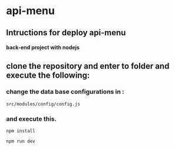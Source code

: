 # api-menu
 
## Intructions for deploy api-menu

#### back-end project with nodejs

## clone the repository and enter to folder and execute the following:

### change the data base configurations in :

    src/modules/config/config.js

### and execute this.

    npm install
   
    npm run dev  
